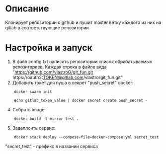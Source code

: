 # Описание
Клонирует репозитории с github и пушит master ветку каждого из них на gitlab в соответствующие репозитории

# Настройка и запуск
1. В файл config.txt написать репозитории список обрабатываемых репозиториев.
Каждая строка в файле вида "https://github.com/vlastroG/git_fun.git https://oauth2:TOKEN@gitlab.com/vlastro/git_fun.git"
2. Добавить токет для пуша в секрет "push_secret" docker:
```
    docker swarm init
```
```
    echo gitlab_token_value | docker secret create push_secret -
```
4. Собрать image:
```
    docker build -t mirror-test .
```
5. Задеплоить сервис:
```
    docker stack deploy --compose-file=docker-compose.yml secret_test
```
"secret_test" - префикс в названии сервиса
